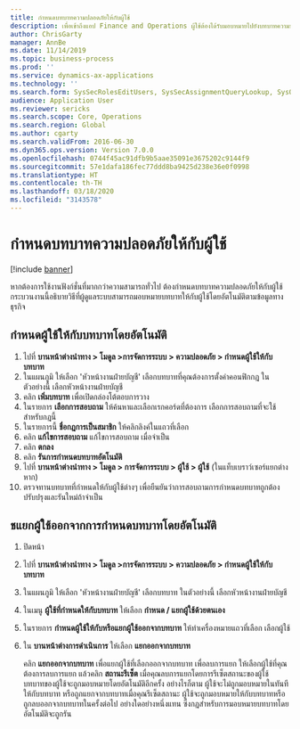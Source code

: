 ```yaml
---
title: กำหนดบทบาทความปลอดภัยให้กับผู้ใช้
description: เพื่อเข้าถึงแอป Finance and Operations ผู้ใช้ต้องได้รับมอบหมายไปยังบทบาทความปลอดภัย
author: ChrisGarty
manager: AnnBe
ms.date: 11/14/2019
ms.topic: business-process
ms.prod: ''
ms.service: dynamics-ax-applications
ms.technology: ''
ms.search.form: SysSecRolesEditUsers, SysSecAssignmentQueryLookup, SysQueryForm, SysSecRoleExcludeUsers
audience: Application User
ms.reviewer: sericks
ms.search.scope: Core, Operations
ms.search.region: Global
ms.author: cgarty
ms.search.validFrom: 2016-06-30
ms.dyn365.ops.version: Version 7.0.0
ms.openlocfilehash: 0744f45ac91dfb9b5aae35091e3675202c9144f9
ms.sourcegitcommit: 57e1dafa186fec77ddd8ba9425d238e36e0f0998
ms.translationtype: HT
ms.contentlocale: th-TH
ms.lasthandoff: 03/18/2020
ms.locfileid: "3143578"
---
```

# <a name="assign-users-to-security-roles"></a>กำหนดบทบาทความปลอดภัยให้กับผู้ใช้

[!include [banner](../../includes/banner.md)]

หากต้องการใช้งานฟังก์ชั่นที่มากกว่าความสามารถทั่วไป ต้องกำหนดบทบาทความปลอดภัยให้กับผู้ใช้ กระบวนงานนี้อธิบายวิธีที่ผู้ดูแลระบบสามารถมอบหมายบทบาทให้กับผู้ใช้โดยอัตโนมัติตามข้อมูลทางธุรกิจ 

## <a name="automatically-assign-users-to-roles"></a>กำหนดผู้ใช้ให้กับบทบาทโดยอัตโนมัติ
1. ไปที่ **บานหน้าต่างนำทาง > โมดูล >การจัดการระบบ > ความปลอดภัย > กำหนดผู้ใช้ให้กับบทบาท**
2. ในแผนภูมิ ให้เลือก 'หัวหน้างานฝ่ายบัญชี' เลือกบทบาทที่คุณต้องการตั้งค่าคอนฟิกกฎ  ในตัวอย่างนี้ เลือกหัวหน้างานฝ่ายบัญชี 
3. คลิก **เพิ่มบทบาท** เพื่อเปิดกล่องโต้ตอบการวาง
4. ในรายการ **เลือกการสอบถาม** ให้ค้นหาและเลือกเรกคอร์ดที่ต้องการ เลือกการสอบถามที่จะใช้สำหรับกฎนี้  
5. ในรายการนี้ **ชื่อกฎการเป็นสมาชิก** ให้คลิกลิงค์ในแถวที่เลือก
6. คลิก **แก้ไขการสอบถาม** แก้ไขการสอบถาม เมื่อจำเป็น  
7. คลิก **ตกลง**
8. คลิก **รันการกำหนดบทบาทอัตโนมัติ**
9. ไปที่ **บานหน้าต่างนำทาง > โมดูล > การจัดการระบบ > ผู้ใช้ > ผู้ใช้** (ในแท็บเบราว์เซอร์แยกต่างหาก)
10. ตรวจทานบทบาทที่กำหนดให้กับผู้ใช้ต่างๆ เพื่อยืนยันว่าการสอบถามการกำหนดบทบาทถูกต้อง ปรับปรุงและรันใหม่ถ้าจำเป็น

## <a name="exclude-users-from-automatic-role-assignment"></a>ชแยกผู้ใช้ออกจากการกำหนดบทบาทโดยอัตโนมัติ
1. ปิดหน้า
2. ไปที่ **บานหน้าต่างนำทาง > โมดูล >การจัดการระบบ > ความปลอดภัย > กำหนดผู้ใช้ให้กับบทบาท**
3. ในแผนภูมิ ให้เลือก 'หัวหน้างานฝ่ายบัญชี' เลือกบทบาท ในตัวอย่างนี้ เลือกหัวหน้างานฝ่ายบัญชี  
4. ในเมนู **ผู้ใช้ที่กำหนดให้กับบทบาท** ให้เลือก **กำหนด / แยกผู้ใช้ด้วยตนเอง**
5. ในรายการ **กำหนดผู้ใช้ให้กับหรือแยกผู้ใช้ออกจากบทบาท** ให้ทำเครื่องหมายแถวที่เลือก เลือกผู้ใช้  
6. ใน **บานหน้าต่างการดำเนินการ** ให้เลือก **แยกออกจากบทบาท**
    
    คลิก **แยกออกจากบทบาท** เพื่อแยกผู้ใช้ที่เลือกออกจากบทบาท เพื่อลบการแยก ให้เลือกผู้ใช้ที่คุณต้องการลบการแยก แล้วคลิก **สถานะรีเซ็ต** เมื่อคุณลบการแยกโดยการรีเซ็ตสถานะของผู้ใช้ บทบาทของผู้ใช้จะถูกมอบหมายโดยอัตโนมัติอีกครั้ง อย่างไรก็ตาม ผู้ใช้จะไม่ถูกมอบหมายในทันทีให้กับบทบาท หรือถูกแยกจากบทบาทเมื่อคุณรีเซ็ตสถานะ  ผู้ใช้จะถูกมอบหมายให้กับบทบาทหรือถูกลบออกจากบทบาทในครั้งต่อไป อย่างใดอย่างหนึ่งแทน ซึ่งกฎสำหรับการมอบหมายบทบาทโดยอัตโนมัติจะถูกรัน  
